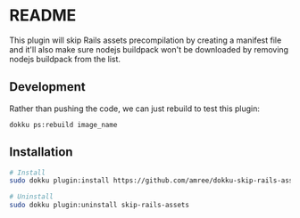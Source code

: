 # README

This plugin will skip Rails assets precompilation by creating a manifest file
and it'll also make sure nodejs buildpack won't be downloaded by removing nodejs
buildpack from the list.

## Development

Rather than pushing the code, we can just rebuild to test this plugin:

```
dokku ps:rebuild image_name
```

## Installation

```bash
# Install
sudo dokku plugin:install https://github.com/amree/dokku-skip-rails-assets.git

# Uninstall
sudo dokku plugin:uninstall skip-rails-assets
```
